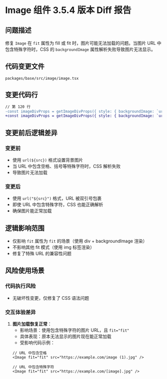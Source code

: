 # Image 组件 3.5.4 版本 Diff 报告

## 问题描述

修复 `Image` 在 `fit` 属性为 fill 或 fit 时，图片可能无法加载的问题。当图片 URL 中包含特殊字符时，CSS 的 `backgroundImage` 属性解析失败导致图片无法显示。

## 代码变更文件

`packages/base/src/image/image.tsx`

## 变更代码行

```diff
// 第 120 行
-const imageDivProps = getImageDivProps({ style: { backgroundImage: `url(${src})` } });
+const imageDivProps = getImageDivProps({ style: { backgroundImage: `url("${src}")` } });
```

## 变更前后逻辑差异

### 变更前
- 使用 `url(${src})` 格式设置背景图片
- 当 URL 中包含空格、括号等特殊字符时，CSS 解析失败
- 导致图片无法加载

### 变更后
- 使用 `url("${src}")` 格式，URL 被双引号包裹
- 即使 URL 中包含特殊字符，CSS 也能正确解析
- 确保图片能正常加载

## 逻辑影响范围
- 仅影响 `fit` 属性为 `fit` 的场景（使用 div + backgroundImage 渲染）
- 不影响其他 fit 模式（使用 img 标签渲染）
- 修复了特殊 URL 的兼容性问题

## 风险使用场景

### 代码执行风险
- 无破坏性变更，仅修复了 CSS 语法问题

### 交互体验差异
1. **图片加载恢复正常**：
   - 影响场景：使用包含特殊字符的图片 URL，且 `fit="fit"`
   - 具体表现：原本无法显示的图片现在能正常加载
   - 受影响代码示例：
   ```tsx
   // URL 中包含空格
   <Image fit="fit" src="https://example.com/image (1).jpg" />
   
   // URL 中包含特殊字符
   <Image fit="fit" src="https://example.com/[image].jpg" />
   ```